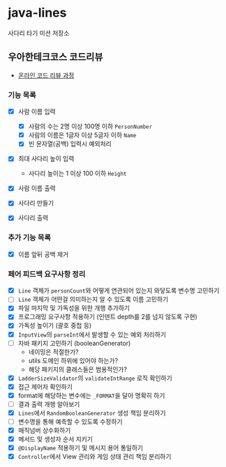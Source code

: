 # java-lines

사다리 타기 미션 저장소

## 우아한테크코스 코드리뷰

- [온라인 코드 리뷰 과정](https://github.com/woowacourse/woowacourse-docs/blob/master/maincourse/README.md)

### 기능 목록

- [x] 사람 이름 입력
    - [x] 사람의 수는 2명 이상 100명 이하 `PersonNumber`
    - [x] 사람의 이름은 1글자 이상 5글자 이하 `Name`
    - [x] 빈 문자열(공백) 입력시 예외처리

- [x] 최대 사다리 높이 입력
    - 사다리 높이는 1 이상 100 이하 `Height`

- [x] 사람 이름 출력
- [x] 사다리 만들기
- [x] 사다리 출력

### 추가 기능 목록

- [x] 이름 앞뒤 공백 제거

### 페어 피드백 요구사항 정리

- [x] `Line` 객체가 `personCount`와 어떻게 연관되어 있는지 와닿도록 변수명 고민하기
- [ ] `Line` 객체가 어떤걸 의미하는지 알 수 있도록 이름 고민하기
- [x] 파일 마지막 및 가독성을 위한 개행 추가하기
- [x] 프로그래밍 요구사항 적용하기 (인덴트 depth를 2를 넘지 않도록 구현)
- [x] 가독성 높이기 (괄호 중첩 등)
- [x] `InputView`의 `parseInt`에서 발생할 수 있는 예외 처리하기
- [ ] 자바 패키지 고민하기 (booleanGenerator)
    - 네이밍은 적절한가?
    - utils 도메인 하위에 있어야 하는가?
    - 해당 패키지의 클래스들은 범용적인가?
- [x] `LadderSizeValidator`의 `validateIntRange` 로직 확인하기
- [x] 접근 제어자 확인하기
- [x] format에 해당하는 변수에는 `_FORMAT`을 달아 명확히 하기
- [ ] 결과 출력 개행 알아보기
- [x] `Lines`에서 `RandomBooleanGenerator` 생성 책임 분리하기
- [ ] 변수명을 통해 예측할 수 있도록 수정하기
- [x] 매직넘버 상수화하기
- [x] 메서드 및 생성자 순서 지키기
- [x] `@DisplayName` 적용하기 및 메시지 용어 통일하기
- [x] `Controller`에서 View 관리와 게임 상태 관리 책임 분리하기
